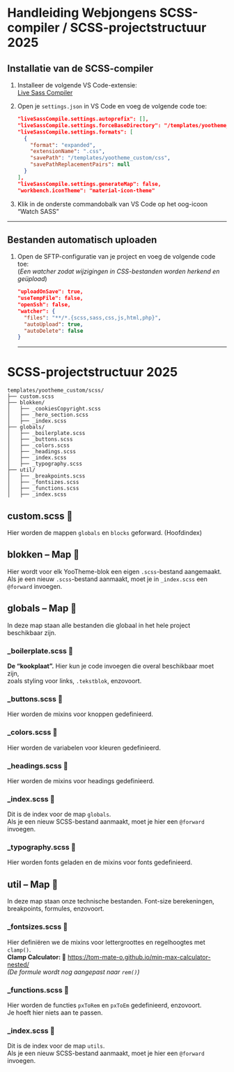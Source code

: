 # Handleiding Webjongens SCSS-compiler / SCSS-projectstructuur 2025
## Installatie van de SCSS-compiler

1. Installeer de volgende VS Code-extensie:  
   [Live Sass Compiler](https://marketplace.visualstudio.com/items?itemName=glenn2223.live-sass)

2. Open je `settings.json` in VS Code en voeg de volgende code toe:

   ```json
   "liveSassCompile.settings.autoprefix": [],
   "liveSassCompile.settings.forceBaseDirectory": "/templates/yootheme_custom/scss",
   "liveSassCompile.settings.formats": [
     {
       "format": "expanded",
       "extensionName": ".css",
       "savePath": "/templates/yootheme_custom/css",
       "savePathReplacementPairs": null
     }
   ],
   "liveSassCompile.settings.generateMap": false,
   "workbench.iconTheme": "material-icon-theme"
   ```

3. Klik in de onderste commandobalk van VS Code op het oog-icoon “Watch SASS”

---

## Bestanden automatisch uploaden

1. Open de SFTP-configuratie van je project en voeg de volgende code toe:  
   (*Een watcher zodat wijzigingen in CSS-bestanden worden herkend en geüpload*)

   ```json
   "uploadOnSave": true,
   "useTempFile": false,
   "openSsh": false,
   "watcher": {
     "files": "**/*.{scss,sass,css,js,html,php}",
     "autoUpload": true,
     "autoDelete": false
   }
   ```

   ---

# SCSS-projectstructuur 2025
   ```
templates/yootheme_custom/scss/
├── custom.scss
├── blokken/
│   ├── _cookiesCopyright.scss
│   ├── _hero_section.scss
│   ├── _index.scss
├── globals/
│   ├── _boilerplate.scss
│   ├── _buttons.scss
│   ├── _colors.scss
│   ├── _headings.scss
│   ├── _index.scss
│   ├── _typography.scss
├── util/
│   ├── _breakpoints.scss
│   ├── _fontsizes.scss
│   ├── _functions.scss
│   ├── _index.scss
   ```

## custom.scss 📄

Hier worden de mappen `globals` en `blocks` geforward. (Hoofdindex)

## blokken – Map 📁

Hier wordt voor elk YooTheme-blok een eigen `.scss`-bestand aangemaakt.  
Als je een nieuw `.scss`-bestand aanmaakt, moet je in `_index.scss` een `@forward` invoegen.

## globals – Map 📁

In deze map staan alle bestanden die globaal in het hele project beschikbaar zijn.

### _boilerplate.scss 📄  
**De “kookplaat”.** Hier kun je code invoegen die overal beschikbaar moet zijn,  
zoals styling voor links, `.tekstblok`, enzovoort.

### _buttons.scss 📄  
Hier worden de mixins voor knoppen gedefinieerd.

### _colors.scss 📄  
Hier worden de variabelen voor kleuren gedefinieerd.

### _headings.scss 📄  
Hier worden de mixins voor headings gedefinieerd.

### _index.scss 📄  
Dit is de index voor de map `globals`.  
Als je een nieuw SCSS-bestand aanmaakt, moet je hier een `@forward` invoegen.

### _typography.scss 📄  
Hier worden fonts geladen en de mixins voor fonts gedefinieerd.

## util – Map 📁

In deze map staan onze technische bestanden. Font-size berekeningen, breakpoints, formules, enzovoort.

### _fontsizes.scss 📄  
Hier definiëren we de mixins voor lettergroottes en regelhoogtes met `clamp()`.  
**Clamp Calculator: 🧮**
https://tom-mate-o.github.io/min-max-calculator-nested/  
*(De formule wordt nog aangepast naar `rem()`)*

### _functions.scss 📄  
Hier worden de functies `pxToRem` en `pxToEm` gedefinieerd, enzovoort.  
Je hoeft hier niets aan te passen.

### _index.scss 📄  
Dit is de index voor de map `utils`.  
Als je een nieuw SCSS-bestand aanmaakt, moet je hier een `@forward` invoegen.

